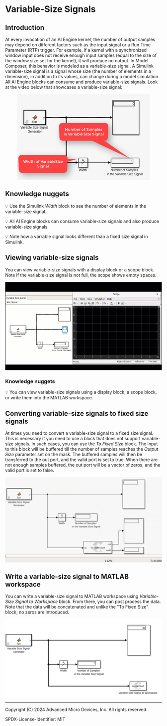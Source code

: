 # Variable-Size Signals
## Introduction
At every invocation of an AI Engine kernel, the number of output samples may depend on different factors such as the input signal or a Run Time Parameter (RTP) trigger. For example, if a kernel with a synchronized window input does not receive enough input samples (equal to the size of the window size set for the kernel), it will produce no output. In Model Composer, this behavior is modeled as a variable-size signal. A Simulink variable-size signal is a signal whose size (the number of elements in a dimension), in addition to its values, can change during a model simulation. All AI Engine blocks can consume and produce variable-size signals. Look at the video below that showcases a variable-size signal:

<p align="center">
<img src="./images/VariableSizeSignalIntro.gif">
</p>

## Knowledge nuggets

:bulb: Use the Simulink *Width* block to see the number of elements in the variable-size signal.

:bulb: All AI Engine blocks can consume variable-size signals and also produce variable-size signals.

:bulb: Note how a varrable signal looks different than a fixed size signal in Simulink.

## Viewing variable-size signals

You can view variable-size signals with a display block or a scope block. Note if the variable-size signal is not full, the scope shows empty spaces.

<p align="center">
<img src="./images/VariableSizeSignalScope.gif">
</p>

### Knowledge nuggets

:bulb: You can view variable-size signals using a display block, a scope block, or write them into the MATLAB workspace. 

## Converting variable-size signals to fixed size signals

At times you need to convert a variable-size signal to a fixed size signal. This is necessary if you need to use a block that does not support variable-size signals. In such cases, you can use the *To Fixed Size* block. The input to this block will be buffered till the number of samples reaches the *Output Size* parameter set on the mask. The buffered samples will then be transferred to the out port, and the valid port is set to true. When there are not enough samples buffered, the out port will be a vector of zeros, and the valid port is set to false.

<p align="center">
<img src="./images/VariableSizeSignalToFixedSize.gif">
</p>

## Write a variable-size signal to MATLAB workspace

You can write a variable-size signal to MATLAB workspace using *Variable-Size Signal to Workspace* block. From there, you can post process the data. Note that the data will be concatenated and unlike the "To Fixed Size" block, no zeros are introduced.

<p align="center">
<img src="./images/toWorkspace.PNG">
</p>


--------------
Copyright (C) 2024 Advanced Micro Devices, Inc.
All rights reserved.

SPDX-License-Identifier: MIT
